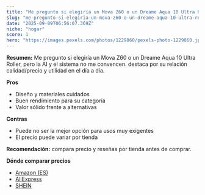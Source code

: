 ```yaml
---
title: "Me pregunto si elegiría un Mova Z60 o un Dreame Aqua 10 Ultra Roller, pero la AI y el sistema no me convencen."
slug: "me-pregunto-si-elegiria-un-mova-z60-o-un-dreame-aqua-10-ultra-roller-pero-la-ai-"
date: "2025-09-09T06:56:07.369Z"
niche: "hogar"
score: 1
hero: "https://images.pexels.com/photos/1229860/pexels-photo-1229860.jpeg?auto=compress&cs=tinysrgb&fit=crop&h=627&w=1200&auto=compress&cs=tinysrgb&w=1200&h=675&fit=crop"
---
```


**Resumen:** Me pregunto si elegiría un Mova Z60 o un Dreame Aqua 10 Ultra Roller, pero la AI y el sistema no me convencen. destaca por su relación calidad/precio y utilidad en el día a día.

**Pros**
- Diseño y materiales cuidados
- Buen rendimiento para su categoría
- Valor sólido frente a alternativas

**Contras**
- Puede no ser la mejor opción para usos muy exigentes
- El precio puede variar por tienda

**Recomendación:** compara precio y reseñas por tienda antes de comprar.

**Dónde comparar precios**
- [Amazon (ES)](https://www.amazon.es/s?k=Me%20pregunto%20si%20elegir%C3%ADa%20un%20Mova%20Z60%20o%20un%20Dreame%20Aqua%2010%20Ultra%20Roller%2C%20pero%20la%20AI%20y%20el%20sistema%20no%20me%20convencen.&tag=teknovashop25-21)
- [AliExpress](https://www.aliexpress.com/wholesale?SearchText=Me%20pregunto%20si%20elegir%C3%ADa%20un%20Mova%20Z60%20o%20un%20Dreame%20Aqua%2010%20Ultra%20Roller%2C%20pero%20la%20AI%20y%20el%20sistema%20no%20me%20convencen.)
- [SHEIN](https://www.shein.com/pdsearch/Me%20pregunto%20si%20elegir%C3%ADa%20un%20Mova%20Z60%20o%20un%20Dreame%20Aqua%2010%20Ultra%20Roller%2C%20pero%20la%20AI%20y%20el%20sistema%20no%20me%20convencen.)
